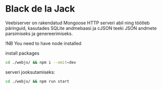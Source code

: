 # Black de la Jack
Veebiserver on rakendatud Mongoose HTTP serveri abil ning töötleb päringuid, kasutades SQLite andmebaasi ja cJSON teeki JSON andmete parsimiseks ja genereerimiseks.

!NB You need to have node installed

install packages
```sh
cd ./webjs/ && npm i --omit=dev
```
serveri jooksutamiseks:
```sh
cd ./webjs/ && npm run start
```
